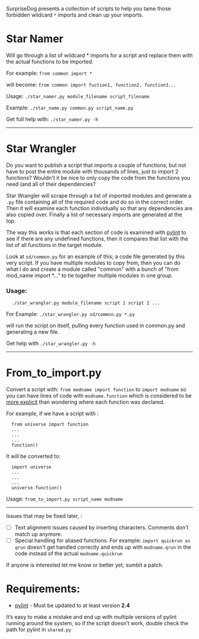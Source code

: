 ﻿SurpriseDog presents a collection of scripts to help you tame those forbidden wildcard `*` imports and clean up your imports.


# Star Namer


Will go through a list of wildcard * imports for a script and replace them with the actual functions to be imported.

For example: `from common import *`

will become: `from common import fuction1, function2, function3...`


Usage: `./star_namer.py module_filename script_filename`

Example: `./star_name.py common.py script_name.py`

Get full help with: `./star_namer.py -h`


----

# Star Wrangler

Do you want to publish a script that imports a couple of functions, but not have to post the entire module with thousands of lines, just to import 2 functions? Wouldn't it be nice to only copy the code from the functions you need (and all of their dependencies?

Star Wrangler will scrape through a list of imported modules and generate a `.py` file containing all of the required code and do so in the correct order. Then it will examine each function individually so that any dependencies are also copied over. Finally a list of necessary imports are generated at the top.

The way this works is that each section of code is examined with [pylint]( https://www.pylint.org/#install) to see if there are any undefined functions, then it compares that list with the list of all functions in the target module.

Look at `sd/common.py` for an example of this; a code file generated by this very script. If you have multiple modules to copy from, then you can do what I do and create a module called "common" with a bunch of "from mod_name import *..." to tie together multiple modules in one group.


### Usage:

```
  ./star_wrangler.py module_filename script 1 script 2 ...
```

For Example: `./star_wrangler.py sd/common.py *.py`

will run the script on itself, pulling every function used in common.py and generating a new file.

Get help with `./star_wrangler.py -h`

----

# From_to_import.py

Convert a script with: `from modname import function` to `import modname` so you can have lines of code with `modname.function` which is considered to be [more explicit](https://softwareengineering.stackexchange.com/questions/187403/import-module-vs-from-module-import-function) than wondering where each function was declared.


For example, if we have a script with :

```
  from universe import function
  ...
  ...
  ...
  function()
```

It will be converted to:

```
  import universe
  ...
  ...
  ...
  universe.function()
```

Usage: `from_to_import.py script_name modname`

----

Issues that may be fixed later, :

 - [ ] Text alignment issues caused by inserting characters. Comments don't match up anymore.
 - [ ] Special handling for aliased functions. For example: `import quickrun as qrun` doesn't get handled correctly and ends up with `modname.qrun` in the code instead of the actual `modname.quickrun`

If anyone is interested let me know or better yet, sumbit a patch.

# Requirements:

  * [pylint](https://www.pylint.org/#install) - Must be updated to at least version **2.4**

It’s easy to make a mistake and end up with multiple versions of pylint running around the system, so if the script doesn’t work, double check the path for pylint in `shared.py`
